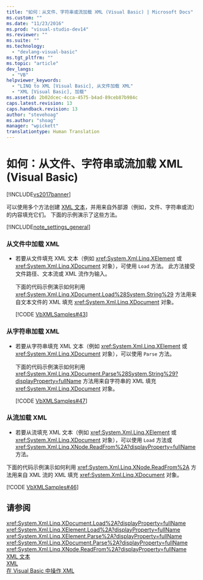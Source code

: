 ```yaml
---
title: "如何：从文件、字符串或流加载 XML (Visual Basic) | Microsoft Docs"
ms.custom: ""
ms.date: "11/23/2016"
ms.prod: "visual-studio-dev14"
ms.reviewer: ""
ms.suite: ""
ms.technology: 
  - "devlang-visual-basic"
ms.tgt_pltfrm: ""
ms.topic: "article"
dev_langs: 
  - "VB"
helpviewer_keywords: 
  - "LINQ to XML [Visual Basic], 从文件加载 XML"
  - "XML [Visual Basic], 加载"
ms.assetid: 2b02dcec-4cca-4575-b4ad-89ceb87b984c
caps.latest.revision: 13
caps.handback.revision: 13
author: "stevehoag"
ms.author: "shoag"
manager: "wpickett"
translationtype: Human Translation
---
```

# 如何：从文件、字符串或流加载 XML (Visual Basic)
[!INCLUDE[vs2017banner](../../../../csharp/includes/vs2017banner.md)]

可以使用多个方法创建 [XML 文本](../../../../visual-basic/language-reference/xml-literals/index.md)，并用来自外部源（例如，文件、字符串或流）的内容填充它们。  下面的示例演示了这些方法。  
  
 [!INCLUDE[note_settings_general](../../../../csharp/language-reference/compiler-messages/includes/note_settings_general_md.md)]  
  
### 从文件中加载 XML  
  
-   若要从文件填充 XML 文本（例如 <xref:System.Xml.Linq.XElement> 或 <xref:System.Xml.Linq.XDocument> 对象），可使用 `Load` 方法。  此方法接受文件路径、文本流或 XML 流作为输入。  
  
     下面的代码示例演示如何利用 <xref:System.Xml.Linq.XDocument.Load%28System.String%29> 方法用来自文本文件的 XML 填充 <xref:System.Xml.Linq.XDocument> 对象。  
  
     [!CODE [VbXMLSamples#43](../CodeSnippet/VS_Snippets_VBCSharp/VbXMLSamples#43)]  
  
### 从字符串加载 XML  
  
-   若要从字符串填充 XML 文本（例如 <xref:System.Xml.Linq.XElement> 或 <xref:System.Xml.Linq.XDocument> 对象），可以使用 `Parse` 方法。  
  
     下面的代码示例演示如何利用 <xref:System.Xml.Linq.XDocument.Parse%28System.String%29?displayProperty=fullName> 方法用来自字符串的 XML 填充 <xref:System.Xml.Linq.XDocument> 对象。  
  
     [!CODE [VbXMLSamples#47](../CodeSnippet/VS_Snippets_VBCSharp/VbXMLSamples#47)]  
  
### 从流加载 XML  
  
-   若要从流填充 XML 文本（例如 <xref:System.Xml.Linq.XElement> 或 <xref:System.Xml.Linq.XDocument> 对象），可以使用 `Load` 方法或 <xref:System.Xml.Linq.XNode.ReadFrom%2A?displayProperty=fullName> 方法。  
  
 下面的代码示例演示如何利用 <xref:System.Xml.Linq.XNode.ReadFrom%2A> 方法用来自 XML 流的 XML 填充 <xref:System.Xml.Linq.XDocument> 对象。  
  
 [!CODE [VbXMLSamples#46](../CodeSnippet/VS_Snippets_VBCSharp/VbXMLSamples#46)]  
  
## 请参阅  
 <xref:System.Xml.Linq.XDocument.Load%2A?displayProperty=fullName>   
 <xref:System.Xml.Linq.XElement.Load%2A?displayProperty=fullName>   
 <xref:System.Xml.Linq.XElement.Parse%2A?displayProperty=fullName>   
 <xref:System.Xml.Linq.XDocument.Parse%2A?displayProperty=fullName>   
 <xref:System.Xml.Linq.XNode.ReadFrom%2A?displayProperty=fullName>   
 [XML 文本](../../../../visual-basic/language-reference/xml-literals/index.md)   
 [XML](../../../../visual-basic/programming-guide/language-features/xml/index.md)   
 [在 Visual Basic 中操作 XML](../../../../visual-basic/programming-guide/language-features/xml/manipulating-xml.md)